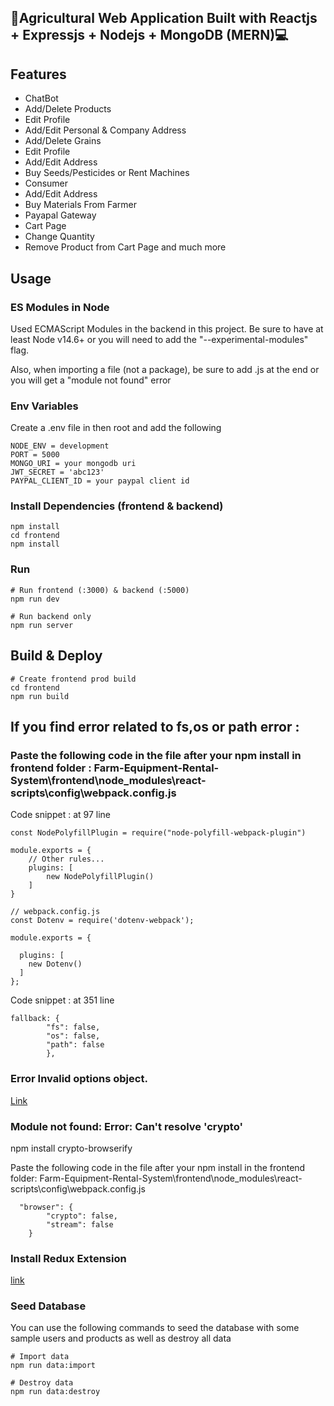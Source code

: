 
## 🌱Agricultural Web Application Built with Reactjs + Expressjs + Nodejs + MongoDB (MERN)💻


## Features

- ChatBot
- Add/Delete Products
- Edit Profile
- Add/Edit Personal & Company Address
- Add/Delete Grains
- Edit Profile
- Add/Edit Address
- Buy Seeds/Pesticides or Rent Machines
- Consumer
- Add/Edit Address
- Buy Materials From Farmer
- Payapal Gateway
- Cart Page
- Change Quantity
- Remove Product from Cart Page
and much more

## Usage

### ES Modules in Node

Used ECMAScript Modules in the backend in this project. Be sure to have at least Node v14.6+ or you will need to add the "--experimental-modules" flag.

Also, when importing a file (not a package), be sure to add .js at the end or you will get a "module not found" error

### Env Variables

Create a .env file in then root and add the following

```
NODE_ENV = development
PORT = 5000
MONGO_URI = your mongodb uri
JWT_SECRET = 'abc123'
PAYPAL_CLIENT_ID = your paypal client id
```

### Install Dependencies (frontend & backend)

```
npm install
cd frontend
npm install
```

### Run

```
# Run frontend (:3000) & backend (:5000)
npm run dev

# Run backend only
npm run server
```

## Build & Deploy

```
# Create frontend prod build
cd frontend
npm run build
```
## If you find error related to fs,os or path error :
### Paste the following code in the file after your npm install in frontend folder : Farm-Equipment-Rental-System\frontend\node_modules\react-scripts\config\webpack.config.js

Code snippet : at 97 line 
```
const NodePolyfillPlugin = require("node-polyfill-webpack-plugin")

module.exports = {
    // Other rules...
    plugins: [
        new NodePolyfillPlugin()
    ]
}

// webpack.config.js
const Dotenv = require('dotenv-webpack');

module.exports = {

  plugins: [
    new Dotenv()
  ]
};
```
Code snippet : at 351 line 
```
fallback: {
        "fs": false,
        "os": false,
        "path": false
        },

```

### Error Invalid options object.
[Link](https://stackoverflow.com/questions/70374005/invalid-options-object-dev-server-has-been-initialized-using-an-options-object)

### Module not found: Error: Can't resolve 'crypto'
npm install crypto-browserify

Paste the following code in the file after your npm install in the frontend folder: Farm-Equipment-Rental-System\frontend\node_modules\react-scripts\config\webpack.config.js
```
  "browser": {
        "crypto": false,
        "stream": false
    }
```

### Install Redux Extension
[link](https://chromewebstore.google.com/detail/redux-devtools/lmhkpmbekcpmknklioeibfkpmmfibljd)

### Seed Database

You can use the following commands to seed the database with some sample users and products as well as destroy all data

```
# Import data
npm run data:import

# Destroy data
npm run data:destroy
```
